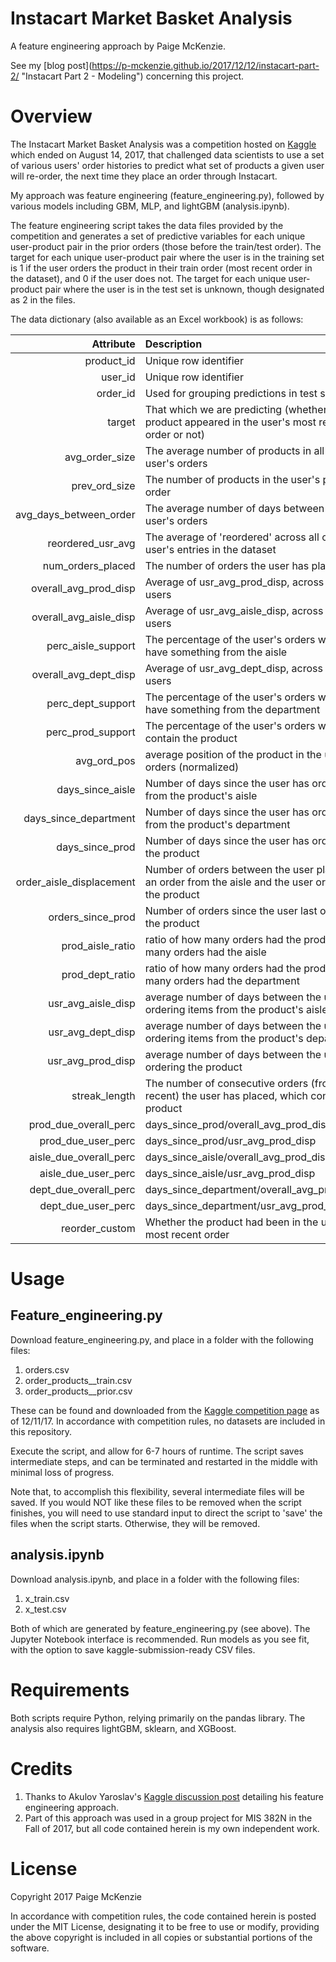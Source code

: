# Instacart Market Basket Analysis

A feature engineering approach by Paige McKenzie.

See my [blog post](https://p-mckenzie.github.io/2017/12/12/instacart-part-2/ \"Instacart Part 2 - Modeling\") concerning this project.

Overview
======
The Instacart Market Basket Analysis was a competition hosted on [Kaggle](https://www.kaggle.com/c/instacart-market-basket-analysis "Kaggle's Instacart Market Basket Analysis") which ended on August 14, 2017, that challenged data scientists to use a set of various users' order histories to predict what set of products a given user will re-order, the next time they place an order through Instacart.

My approach was feature engineering (feature_engineering.py), followed by various models including GBM, MLP, and lightGBM (analysis.ipynb).

The feature engineering script takes the data files provided by the competition and generates a set of predictive variables for each unique user-product pair in the prior orders (those before the train/test order). The target for each unique user-product pair where the user is in the training set is 1 if the user orders the product in their train order (most recent order in the dataset), and 0 if the user does not. The target for each unique user-product pair where the user is in the test set is unknown, though designated as 2 in the files. 


The data dictionary (also available as an Excel workbook) is as follows: 

|Attribute	|  Description	|
|-----:|:-----|
|product_id|Unique row identifier|
|user_id|Unique row identifier|
|order_id|Used for grouping predictions in test set|
|target|That which we are predicting (whether the product appeared in the user's most recent order or not)|
|avg_order_size|The average number of products in all the user's orders|
|prev_ord_size|The number of products in the user's previous order|
|avg_days_between_order|The average number of days between the user's orders|
|reordered_usr_avg|The average of 'reordered' across all of the user's entries in the dataset|
|num_orders_placed|The number of orders the user has placed|
|overall_avg_prod_disp|Average of usr_avg_prod_disp, across all users|
|overall_avg_aisle_disp|Average of usr_avg_aisle_disp, across all users|
|perc_aisle_support|The percentage of the user's orders which have something from the aisle|
|overall_avg_dept_disp|Average of usr_avg_dept_disp, across all users|
|perc_dept_support|The percentage of the user's orders which have something from the department|
|perc_prod_support|The percentage of the user's orders which contain the product|
|avg_ord_pos|average position of the product in the user's orders (normalized)|
|days_since_aisle|Number of days since the user has ordered from the product's aisle|
|days_since_department|Number of days since the user has ordered from the product's department|
|days_since_prod|Number of days since the user has ordered the product|
|order_aisle_displacement|Number of orders between the user placing an order from the aisle and the user ordering the product|
|orders_since_prod|Number of orders since the user last ordered the product|
|prod_aisle_ratio|ratio of how many orders had the product/how many orders had the aisle|
|prod_dept_ratio|ratio of how many orders had the product/how many orders had the department|
|usr_avg_aisle_disp|average number of days between the user ordering items from the product's aisle|
|usr_avg_dept_disp|average number of days between the user ordering items from the product's department|
|usr_avg_prod_disp|average number of days between the user ordering the product|
|streak_length|The number of consecutive orders (from most recent) the user has placed, which contain the product|
|prod_due_overall_perc|days_since_prod/overall_avg_prod_disp|
|prod_due_user_perc|days_since_prod/usr_avg_prod_disp|
|aisle_due_overall_perc|days_since_aisle/overall_avg_prod_disp|
|aisle_due_user_perc|days_since_aisle/usr_avg_prod_disp|
|dept_due_overall_perc|days_since_department/overall_avg_prod_disp|
|dept_due_user_perc|days_since_department/usr_avg_prod_disp|
|reorder_custom|Whether the product had been in the user's most recent order|


Usage
======
Feature_engineering.py
--------
Download feature_engineering.py, and place in a folder with the following files:
1. orders.csv
2. order_products__train.csv
3. order_products__prior.csv

These can be found and downloaded from the [Kaggle competition page](https://www.kaggle.com/c/instacart-market-basket-analysis/data "Data from Instacart Market Basket Analysis") as of 12/11/17. In accordance with competition rules, no datasets are included in this repository.

Execute the script, and allow for 6-7 hours of runtime. The script saves intermediate steps, and can be terminated and restarted in the middle with minimal loss of progress.

Note that, to accomplish this flexibility, several intermediate files will be saved. If you would NOT like these files to be removed when the script finishes, you will need to use standard input to direct the script to 'save' the files when the script starts. Otherwise, they will be removed.

analysis.ipynb
--------
Download analysis.ipynb, and place in a folder with the following files:
1. x_train.csv
2. x_test.csv

Both of which are generated by feature_engineering.py (see above). The Jupyter Notebook interface is recommended. Run models as you see fit, with the option to save kaggle-submission-ready CSV files. 


Requirements
======
Both scripts require Python, relying primarily on the pandas library. The analysis also requires lightGBM, sklearn, and XGBoost.

Credits
======
1. Thanks to Akulov Yaroslav's [Kaggle discussion post](https://www.kaggle.com/c/instacart-market-basket-analysis/discussion/38112 "Kaggle's Instacart discussion post #38112") detailing his feature engineering approach.
2. Part of this approach was used in a group project for MIS 382N in the Fall of 2017, but all code contained herein is my own independent work.

License
======
Copyright 2017 Paige McKenzie

In accordance with competition rules, the code contained herein is posted under the MIT License, designating it to be free to use or modify, providing the above copyright is included in all copies or substantial portions of the software.
